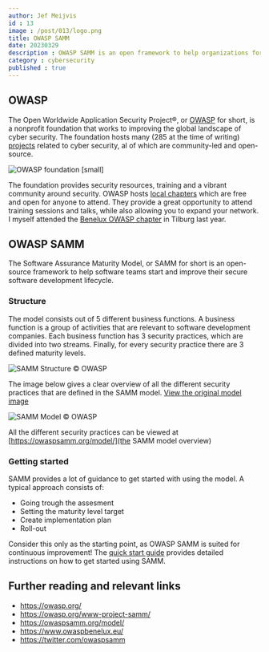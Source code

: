 ```yaml
---
author: Jef Meijvis
id : 13
image : /post/013/logo.png
title: OWASP SAMM
date: 20230329
description : OWASP SAMM is an open framework to help organizations formulate and implement a strategy for software security!
category : cybersecurity
published : true
---
```


## OWASP

The Open Worldwide Application Security Project®, or [OWASP](https://owasp.org/) for short, is a nonprofit foundation that works to improving the global landscape of cyber security. The foundation hosts many (285 at the time of writing) [projects](https://owasp.org/projects/) related to cyber security, al of which are community-led and open-source. 

![OWASP foundation [small]](/static/post/013/logo.png)

The foundation provides security resources, training and a vibrant community around security.
OWASP hosts [local chapters](https://owasp.org/chapters/) which are free and open for anyone to attend.
They provide a great opportunity to attend training sessions and talks, while also allowing you to expand your network. I myself attended the [Benelux OWASP chapter](https://www.owaspbenelux.eu/) in Tilburg last year.


## OWASP SAMM

The Software Assurance Maturity Model, or SAMM for short is an open-source framework to help software teams start and improve their secure software development lifecycle. 

### Structure
The model consists out of 5 different business functions.
A business function is a group of activities that are relevant to software development companies. 
Each business function has 3 security practices, which are divided into two streams.
Finally, for every security practice there are 3 defined maturity levels. 

![SAMM Structure © OWASP](/static/post/013/structure.png)

The image below gives a clear overview of all the different security practices that are defined in the SAMM model. 
[View the original model image](https://owaspsamm.org/about/)

![SAMM Model © OWASP](/static/post/013/model.png)

All the different security practices can be viewed at [https://owaspsamm.org/model/](the SAMM model overview)


### Getting started
SAMM provides a lot of guidance to get started with using the model. 
A typical approach consists of:
- Going trough the assesment
- Setting the maturity level target
- Create implementation plan
- Roll-out

Consider this only as the starting point, as OWASP SAMM is suited for continuous improvement!
The [quick start guide](https://owaspsamm.org/guidance/quick-start-guide/) provides detailed instructions on how to get started using SAMM.

## Further reading and relevant links
- https://owasp.org/
- https://owasp.org/www-project-samm/
- https://owaspsamm.org/model/
- https://www.owaspbenelux.eu/
- https://twitter.com/owaspsamm